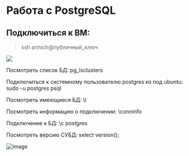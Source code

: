 # Работа с PostgreSQL
## Подключиться к ВМ: 
> ssh arinich@публичный_ключ
<image src="https://github.com/ArinichElena/PostgreSQL/blob/main/подключение%20к%20БД.png">

Посмотреть список БД:
pg_lsclusters



Подключиться к системному пользователю postgres из под ubuntu:
sudo -u postgres psql


Посмотреть имеющиеся БД:
\l



Посмотреть информацию о подключении:
\conninfo


Подключение к БД:
\c postgres


Посмотреть версию СУБД:
select version();


![image](https://user-images.githubusercontent.com/127325338/228846658-8043ea06-09d4-496b-89f1-dc09a3e10419.png)


